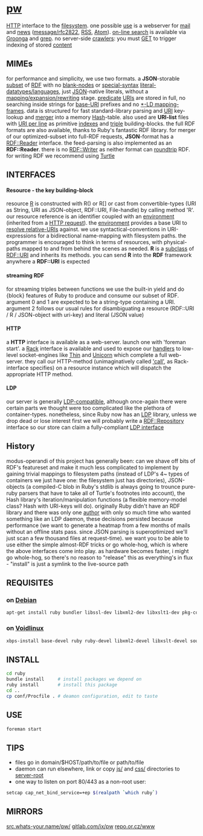 # [pw](http://src.whats-your.name/pw/)

[HTTP](https://www.mnot.net/blog/2014/06/07/rfc2616_is_dead) interface to the [filesystem](http://www.multicians.org/fjcc4.html). one possible [use](http://suckless.org/philosophy) is a webserver for [mail](conf/mail/) and [news](conf/news/) ([message/rfc2822](http://www.faqs.org/rfcs/rfc2822.html), [RSS](http://web.resource.org/rss/1.0/spec), [Atom](https://tools.ietf.org/html/rfc4287)). [on-line search](https://en.wikipedia.org/wiki/Online_search) is available via [Groonga](http://groonga.org/) and [grep](http://www.gnu.org/software/grep/manual/grep.html). no server-side [crawlers](https://en.wikipedia.org/wiki/Web_crawler): you must [GET](ruby/read.rb.html) to trigger indexing of stored [content](https://en.wikipedia.org/wiki/Content_(media))

## MIMEs

for performance and simplicity, we use two formats. a **JSON**-storable [subset](https://en.wikipedia.org/wiki/Subset) of [RDF](https://ruby-rdf.github.io/) with no [blank-nodes](http://milicicvuk.com/blog/2011/07/14/problems-of-the-rdf-model-blank-nodes/) or [special-syntax](http://www.w3.org/TR/turtle/#turtle-literals) [literal-datatypes/languages](http://www.w3.org/TR/rdf11-concepts/#section-Datatypes), just [JSON](http://www.json.org/)-native literals, without a [mapping/expansion/rewriting](http://www.w3.org/TR/json-ld-api/#context-processing-algorithms) stage. [predicate](http://www.w3.org/TR/rdf11-concepts/#dfn-predicate) [URIs](https://en.wikipedia.org/wiki/Uniform_Resource_Identifier) are stored in full, no searching inside strings for [base-URI](https://annevankesteren.nl/2005/08/base-examples) prefixes and no [*-LD mapping-frames](http://json-ld.org/spec/latest/json-ld-framing/). data is structured for fast standard-library parsing and [URI](https://www.ietf.org/rfc/rfc1630.txt) key-lookup and [merger](ruby/JSON.rb.html) into a memory [Hash](http://docs.ruby-lang.org/en/2.0.0/Hash.html)-table. also used are **URI-list** files with [URI per line](http://amundsen.com/hypermedia/urilist/) as primitive [indexes](https://en.wikipedia.org/wiki/Database_index) and [triple](http://stackoverflow.com/questions/273218/whats-an-rdf-triple) building-blocks. the full RDF formats are also available, thanks to Ruby's fantastic RDF library. for merger of our optimized-subset into full-RDF requests, **JSON**-format has a [RDF::Reader](http://www.rubydoc.info/github/ruby-rdf/rdf/RDF/Reader) interface. the feed-parsing is also implemented as an **RDF::Reader**. there is no [RDF::Writer](http://www.rubydoc.info/github/ruby-rdf/rdf/RDF/Writer) as neither format can [roundtrip](https://en.wikipedia.org/wiki/Round-trip_format_conversion) RDF. for writing RDF we recommend using [Turtle](http://www.w3.org/TeamSubmission/turtle/)

## INTERFACES

#### Resource - the key building-block
resource [R](ruby/names.rb.html) is constructed with R() or R[] or cast from convertible-types (URI as String, URI as JSON-object, RDF::URI, File-handle) by calling method 'R'. our resource reference is an identifier coupled with an [environment](https://mitpress.mit.edu/sicp/full-text/sicp/book/node77.html) (inherited from a [HTTP request](http://tools.ietf.org/html/rfc7231#section-5)). the [environment](https://en.wikipedia.org/wiki/Eval#Ruby) provides a base URI to [resolve relative-URIs](https://tools.ietf.org/html/rfc3986#section-5.2) against. we use syntactical-conventions in URI-expressions for a bidirectional name-mapping with filesystem paths. the programmer is encouraged to think in terms of resources, with physical-paths mapped to and from behind the scenes as needed. **R** is a [subclass](http://rubylearning.com/satishtalim/ruby_inheritance.html) of [RDF::URI](http://www.rubydoc.info/github/ruby-rdf/rdf/RDF/URI) and inherits its methods. you can send **R** into the **RDF** framework anywhere a **RDF::URI** is expected

#### streaming RDF
for streaming triples between functions we use the built-in yield and do {block} features of Ruby to produce and consume our subset of RDF.
argument 0 and 1 are expected to be a string-type containing a URI.
argument 2 follows our usual rules for disambiguating a resource (RDF::URI / R / JSON-object with uri-key) and literal (JSON value)

#### HTTP
a **HTTP** interface is available as a web-server. launch one with 'foreman start'.
a [Rack](http://rack.github.io/) interface is available and used to expose our [handlers](ruby/read.rb.html) to low-level socket-engines like [Thin](http://code.macournoyer.com/thin/) and [Unicorn](http://unicorn.bogomips.org/) which complete a full web-server. they call our HTTP-method (unimaginatively called ['call'](ruby/HTTP.rb.html), as Rack-interface specifies) on a resource instance which will dispatch the appropriate HTTP method.

#### LDP
our server is generally [LDP-compatible](http://www.w3.org/TR/ldp/), although once-again there were certain parts we thought were too complicated like the plethora of container-types. nonetheless, since Ruby now has an [LDP](https://github.com/solid/solid-spec/issues/38) library, unless we drop dead or lose interest first we will probably write a [RDF::Repository](http://www.rubydoc.info/github/ruby-rdf/rdf/RDF/Repository) interface so our store can claim a fully-compliant [LDP interface](https://github.com/ruby-rdf/rdf-ldp)

## History
modus-operandi of this project has generally been: can we shave off bits of RDF's featureset and make it much less complicated to implement by gaining trivial mappings to filesystem paths (instead of LDP's 4~ types of containers we just have one: the filesystem just has directories), JSON-objects (a compiled-C blob in Ruby's stdlib is always going to trounce pure-ruby parsers that have to take all of Turtle's footnotes into account), the Hash library's iteration/manipulation functions (a flexible memory-model class? Hash with URI-keys will do). originally Ruby didn't have an RDF library and there was only one [author](mailto:carmen@whats-your.name) with only so much time who wanted something like an LDP daemon, these decisions persisted because performance (we want to generate a heatmap from a few months of mails without an offline stats pass. since JSON parsing is superoptimized we'll just scan a few thousand files at request-time). we want you to be able to use either the simple almost-RDF tricks or go whole-hog, which is where the above interfaces come into play. as hardware becomes faster, i might go whole-hog, so there's no reason to "release" this as everything's in flux - "install" is just a symlink to the live-source path

## REQUISITES

### on [Debian](http://www.debian.org/)
``` sh
apt-get install ruby bundler libssl-dev libxml2-dev libxslt1-dev pkg-config python-pygments
```

### on [Voidlinux](http://www.voidlinux.eu/)
``` sh
xbps-install base-devel ruby ruby-devel libxml2-devel libxslt-devel source-highlight python-Pygments && gem install bundler
```
## INSTALL
``` sh
cd ruby
bundle install     # install packages we depend on
ruby install       # install this package
cd ..
cp conf/Procfile . # deamon configuration, edit to taste
```

## USE
``` sh
foreman start
```

## TIPS
* files go in domain/$HOST/path/to/file or path/to/file
* daemon can run elsewhere, link or copy [js/](js/) and [css/](css/) directories to [server-root](.)
* one way to listen on port 80/443 as a non-root user:

``` sh
setcap cap_net_bind_service=+ep $(realpath `which ruby`)
```

## MIRRORS
[src.whats-your.name/pw/](http://src.whats-your.name/pw/) 
[gitlab.com/ix/pw](https://gitlab.com/ix/pw) 
[repo.or.cz/www](http://repo.or.cz/www) 
